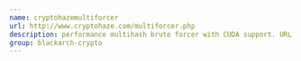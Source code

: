 ```yaml
---
name: cryptohazemultiforcer
url: http://www.cryptohaze.com/multiforcer.php
description: performance multihash brute forcer with CUDA support. URL : http://www.cryptohaze.com/multiforcer.php Groups : blackarch-crypto blackarch-cracker
group: blackarch-crypto
---
```

